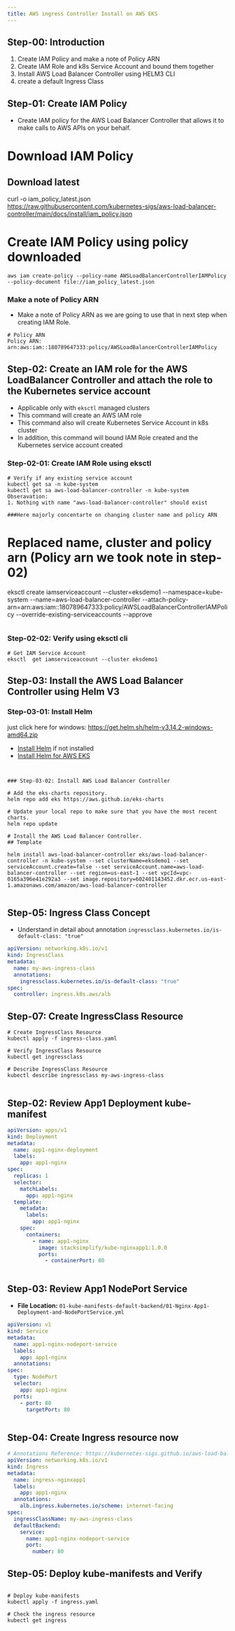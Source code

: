 ```yaml
---
title: AWS ingress Controller Install on AWS EKS
---
```

 

## Step-00: Introduction
1. Create IAM Policy and make a note of Policy ARN
2. Create IAM Role and k8s Service Account and bound them together
3. Install AWS Load Balancer Controller using HELM3 CLI
4. create a default Ingress Class 

## Step-01: Create IAM Policy
- Create IAM policy for the AWS Load Balancer Controller that allows it to make calls to AWS APIs on your behalf.

# Download IAM Policy
## Download latest
curl -o iam_policy_latest.json https://raw.githubusercontent.com/kubernetes-sigs/aws-load-balancer-controller/main/docs/install/iam_policy.json


# Create IAM Policy using policy downloaded 
```
aws iam create-policy --policy-name AWSLoadBalancerControllerIAMPolicy --policy-document file://iam_policy_latest.json
```
### Make a note of Policy ARN    
- Make a note of Policy ARN as we are going to use that in next step when creating IAM Role.
```t
# Policy ARN 
Policy ARN:  arn:aws:iam::180789647333:policy/AWSLoadBalancerControllerIAMPolicy
```


## Step-02: Create an IAM role for the AWS LoadBalancer Controller and attach the role to the Kubernetes service account 
- Applicable only with `eksctl` managed clusters
- This command will create an AWS IAM role 
- This command also will create Kubernetes Service Account in k8s cluster
- In addition, this command will bound IAM Role created and the Kubernetes service account created
### Step-02-01: Create IAM Role using eksctl
```t
# Verify if any existing service account
kubectl get sa -n kube-system
kubectl get sa aws-load-balancer-controller -n kube-system
Obseravation:
1. Nothing with name "aws-load-balancer-controller" should exist

```
```
###Here majorly concentarte on changing cluster name and policy ARN
```

# Replaced name, cluster and policy arn (Policy arn we took note in step-02)
eksctl create iamserviceaccount --cluster=eksdemo1 --namespace=kube-system --name=aws-load-balancer-controller --attach-policy-arn=arn:aws:iam::180789647333:policy/AWSLoadBalancerControllerIAMPolicy --override-existing-serviceaccounts --approve
```
```

### Step-02-02: Verify using eksctl cli
```t
# Get IAM Service Account
eksctl  get iamserviceaccount --cluster eksdemo1
```



## Step-03: Install the AWS Load Balancer Controller using Helm V3 
### Step-03-01: Install Helm
just click here for windows: https://get.helm.sh/helm-v3.14.2-windows-amd64.zip
- [Install Helm](https://helm.sh/docs/intro/install/) if not installed
- [Install Helm for AWS EKS](https://docs.aws.amazon.com/eks/latest/userguide/helm.html)

```


### Step-03-02: Install AWS Load Balancer Controller

# Add the eks-charts repository.
helm repo add eks https://aws.github.io/eks-charts

# Update your local repo to make sure that you have the most recent charts.
helm repo update

# Install the AWS Load Balancer Controller.
## Template
```
```
helm install aws-load-balancer-controller eks/aws-load-balancer-controller -n kube-system --set clusterName=eksdemo1 --set serviceAccount.create=false --set serviceAccount.name=aws-load-balancer-controller --set region=us-east-1 --set vpcId=vpc-0165a396e41e292a3 --set image.repository=602401143452.dkr.ecr.us-east-1.amazonaws.com/amazon/aws-load-balancer-controller
```
```
```


## Step-05: Ingress Class Concept

- Understand in detail about annotation `ingressclass.kubernetes.io/is-default-class: "true"`
```yaml
apiVersion: networking.k8s.io/v1
kind: IngressClass
metadata:
  name: my-aws-ingress-class
  annotations:
    ingressclass.kubernetes.io/is-default-class: "true"
spec:
  controller: ingress.k8s.aws/alb
```

## Step-07: Create IngressClass Resource
```t
# Create IngressClass Resource
kubectl apply -f ingress-class.yaml

# Verify IngressClass Resource
kubectl get ingressclass

# Describe IngressClass Resource
kubectl describe ingressclass my-aws-ingress-class
`````
```
```
## Step-02: Review App1 Deployment kube-manifest
```yaml
apiVersion: apps/v1
kind: Deployment
metadata:
  name: app1-nginx-deployment
  labels:
    app: app1-nginx
spec:
  replicas: 1
  selector:
    matchLabels:
      app: app1-nginx
  template:
    metadata:
      labels:
        app: app1-nginx
    spec:
      containers:
        - name: app1-nginx
          image: stacksimplify/kube-nginxapp1:1.0.0
          ports:
            - containerPort: 80
```
```
```
## Step-03: Review App1 NodePort Service
- **File Location:** `01-kube-manifests-default-backend/01-Nginx-App1-Deployment-and-NodePortService.yml`
```yaml
apiVersion: v1
kind: Service
metadata:
  name: app1-nginx-nodeport-service
  labels:
    app: app1-nginx
  annotations:
spec:
  type: NodePort
  selector:
    app: app1-nginx
  ports:
    - port: 80
      targetPort: 80  
````
```
```

## Step-04: Create Ingress resource now
```yaml
# Annotations Reference: https://kubernetes-sigs.github.io/aws-load-balancer-controller/latest/guide/ingress/annotations/
apiVersion: networking.k8s.io/v1
kind: Ingress
metadata:
  name: ingress-nginxapp1
  labels:
    app: app1-nginx
  annotations:
    alb.ingress.kubernetes.io/scheme: internet-facing
spec:
  ingressClassName: my-aws-ingress-class
  defaultBackend:
    service:
      name: app1-nginx-nodeport-service
      port:
        number: 80                    
```

## Step-05: Deploy kube-manifests and Verify
```t

# Deploy kube-manifests
kubectl apply -f ingress.yaml

# Check the ingress resource
kubectl get ingress








